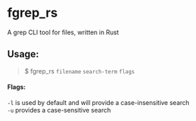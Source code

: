 # fgrep_rs
A grep CLI tool for files, written in Rust  

## Usage:
> $ fgrep_rs `filename` `search-term` `flags`

#### Flags:
`-l` is used by default and will provide a case-insensitive search  
`-u` provides a case-sensitive search  
